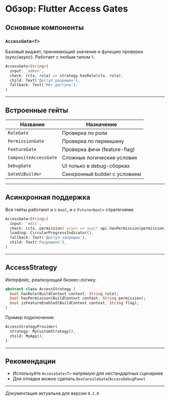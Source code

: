 # Обзор: Flutter Access Gates

## Основные компоненты

### `AccessGate<T>`
Базовый виджет, принимающий значение и функцию проверки (sync/async). Работает с любым типом `T`.

```dart
AccessGate<String>(
  input: 'admin',
  check: (ctx, role) => strategy.hasRole(ctx, role),
  child: Text('Доступ разрешен'),
  fallback: Text('Нет доступа'),
)
```

---

## Встроенные гейты

| Название             | Назначение                                      |
|----------------------|--------------------------------------------------|
| `RoleGate`           | Проверка по роли                                 |
| `PermissionGate`     | Проверка по пермишену                            |
| `FeatureGate`        | Проверка фичи (feature-flag)                     |
| `CompositeAccessGate`| Сложные логические условия                       |
| `DebugGate`          | UI только в debug-сборках                        |
| `GateUiBuilder`      | Синхронный builder с условием                    |

---

## Асинхронная поддержка

Все гейты работают и с `bool`, и с `Future<bool>` стратегиями.

```dart
AccessGate<String>(
  input: 'edit',
  check: (ctx, permission) async => await api.hasPermission(permission),
  loading: CircularProgressIndicator(),
  fallback: Text('Доступ запрещен'),
  child: Text('Разрешено'),
)
```

---

## AccessStrategy

Интерфейс, реализующий бизнес-логику:

```dart
abstract class AccessStrategy {
  bool hasRole(BuildContext context, String role);
  bool hasPermission(BuildContext context, String permission);
  bool isFeatureEnabled(BuildContext context, String flag);
}
```

Пример подключения:

```dart
AccessStrategyProvider(
  strategy: MyCustomStrategy(),
  child: MyApp(),
)
```

---

## Рекомендации

- Используйте `AccessGate<T>` напрямую для нестандартных сценариев
- Для отладки можно сделать `DevConsoleGate`/`AccessDebugPanel`

---

Документация актуальна для версии `0.2.0`